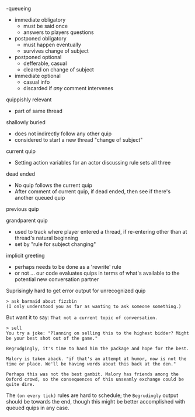 -queueing

- immediate obligatory
    - must be said once
    - answers to players questions
- postponed obligatory
    - must happen eventually
    - survives change of subject
- postponed optional
    - defferable, casual
    - cleared on change of subject
- immediate optional
    - casual info
    - discarded if *any* comment intervenes
    

 quippishly relevant
 - part of same thread

shallowly buried
- does not indirectly follow any other quip
- considered to start a new thread "change of subject"

current quip
- Setting action variables for an actor discussing rule sets all three

dead ended
- No quip follows the current quip
- After comment of current quip, if dead ended, then see if there's another queued quip

previous quip

grandparent quip
- used to track where player entered a thread, if re-entering other than at thread's natural beginning
- set by "rule for subject changing"


 implicit greeting
 - perhaps needs to be done as a 'rewrite' rule
 - or not ... our code evaluates quips in terms of what's available to the
   potential new conversation partner


Suprisingly hard to get error output for unrecognized quip

```
> ask barmaid about fizzbin
(I only understood you as far as wanting to ask someone something.)
```

But want it to say: `That not a current topic of conversation.`



```
> sell
You try a joke: "Planning on selling this to the highest bidder? Might be your best shot out of the game."

Begrudgingly, it's time to hand him the package and hope for the best.

Malory is taken aback. "if that's an attempt at humor, now is not the time or place. We'll be having words about this back at the den."

Perhaps this was not the best gambit. Malory has friends among the Oxford crowd, so the consequences of this unseamly exchange could be quite dire.
```

The `(on every tick)` rules are hard to schedule; the `Begrudingly` output should be towards the end, though this might be better accomplished with queued quips in any case.

